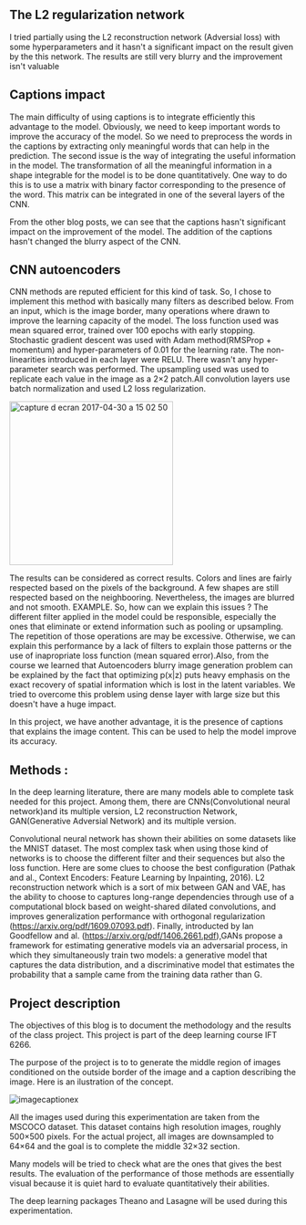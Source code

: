 ## The L2 regularization network

I tried partially using the L2 reconstruction network (Adversial loss) with some hyperparameters and it hasn't a significant impact on the result given by the this network. The results are still very blurry and the improvement isn't valuable

## Captions impact

The main difficulty of using captions is to integrate efficiently this advantage to the model. Obviously, we need to keep important words to improve the accuracy of the model. So we need to preprocess the words in the captions by extracting only meaningful words that can help in the prediction. The second issue is the way of integrating the useful information in the model. The transformation of all the meaningful information in a shape integrable for the model is to be done quantitatively. One way to do this is to use a matrix with binary factor corresponding to the presence of the word. This matrix can be integrated in one of the several layers of the CNN. 

From the other blog posts, we can see that the captions hasn't significant impact on the improvement of the model. The addition of the captions hasn't changed the blurry aspect of the CNN. 

## CNN autoencoders

CNN methods are reputed efficient for this kind of task. So, I chose to implement this method with basically many filters as described below. From an input, which is the image border, many operations where drawn to improve the learning capacity of the model. The loss function used was mean squared error, trained over 100 epochs with early stopping. Stochastic gradient descent was used with Adam method(RMSProp + momentum) and hyper-parameters of 0.01 for the learning rate. The non-linearities introduced in each layer were RELU. There wasn't any hyper-parameter search was performed. The upsampling used was used to replicate each value in the image as a 2×2 patch.All convolution layers use batch normalization and used L2 loss regularization.

<img width="287" alt="capture d ecran 2017-04-30 a 15 02 50" src="https://cloud.githubusercontent.com/assets/18235074/25567190/61749d24-2db6-11e7-8f63-bc5ab73f1fa7.png">

The results can be considered as correct results. Colors and lines are fairly respected based on the pixels of the background. A few shapes are still respected based on the neighbooring. Nevertheless, the images are blurred and not smooth. EXAMPLE. So, how can we explain this issues ? The different filter applied in the model could be responsible, especially the ones that eliminate or extend information such as pooling or upsampling. The repetition of those operations are may be excessive. Otherwise, we can explain this performance by a lack of filters to explain those patterns or the use of inapropriate loss function (mean squared error).Also, from the course we learned that Autoencoders blurry image generation problem can be explained by the fact that  optimizing p(x|z) puts heavy emphasis on the exact recovery of spatial information which is lost in the latent variables. We tried to overcome this problem using dense layer with large size but this doesn't have a huge impact. 

In this project, we have another advantage, it is the presence of captions that explains the image content. This can be used to help the model improve its accuracy. 

## Methods : 

In the deep learning literature, there are many models able to complete task needed for this project. Among them, there are CNNs(Convolutional neural network)and its multiple version, L2 reconstruction Network, GAN(Generative Adversial Network) and its multiple version. 

Convolutional neural network has shown their abilities on some datasets like the MNIST dataset. The most complex task when using those kind of networks is to choose the different filter and their sequences but also the loss function. Here are some clues to choose the best configuration (Pathak and al., Context Encoders: Feature Learning by Inpainting, 2016). L2 reconstruction network which is a sort of mix between GAN and VAE, has the ability to choose to captures long-range dependencies through use of a computational block based on weight-shared dilated convolutions, and improves generalization performance with orthogonal regularization (https://arxiv.org/pdf/1609.07093.pdf). Finally, introducted by Ian Goodfellow and al. (https://arxiv.org/pdf/1406.2661.pdf),GANs propose a framework for estimating generative models via an adversarial process, in which they simultaneously train two models: a generative model that captures the data distribution, and a discriminative model that estimates the probability that a sample came from the training data rather than G.

## Project description

  The objectives of this blog is to document the methodology and the results of the class project. This project is part of the deep learning course IFT 6266. 

  The purpose of the project is to to generate the middle region of images conditioned on the outside border of the image and a caption describing the image. Here is an ilustration of the concept.

![imagecaptionex](https://cloud.githubusercontent.com/assets/18235074/25565825/f42d7fec-2d9c-11e7-9361-89a9ff9b3dae.png)

  All the images used during this experimentation are taken from the MSCOCO dataset. This dataset contains high resolution images, roughly 500×500 pixels. For the actual project, all images are downsampled to 64×64 and the goal is to complete the middle 32×32 section.

  Many models will be tried to check what are the ones that gives the best results. The evaluation of the performance of those methods are essentially visual because it is quiet hard to evaluate quantitatively their abilities.
  
  The deep learning packages Theano and Lasagne will be used during this experimentation. 
